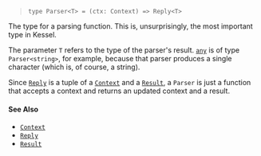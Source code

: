 <!--
 Copyright (c) 2020 Thomas J. Otterson
 
 This software is released under the MIT License.
 https://opensource.org/licenses/MIT
-->

> `type Parser<T> = (ctx: Context) => Reply<T>`

The type for a parsing function. This is, unsurprisingly, the most important type in Kessel.

The parameter `T` refers to the type of the parser's result. [`any`](../parsers/any.md) is of type `Parser<string>`, for example, because that parser produces a single character (which is, of course, a string).

Since [`Reply`](reply.md) is a tuple of a [`Context`](context.md) and a [`Result`](result.md), a `Parser` is just a function that accepts a context and returns an updated context and a result.

#### See Also

* [`Context`](context.md)
* [`Reply`](reply.md)
* [`Result`](result.md)